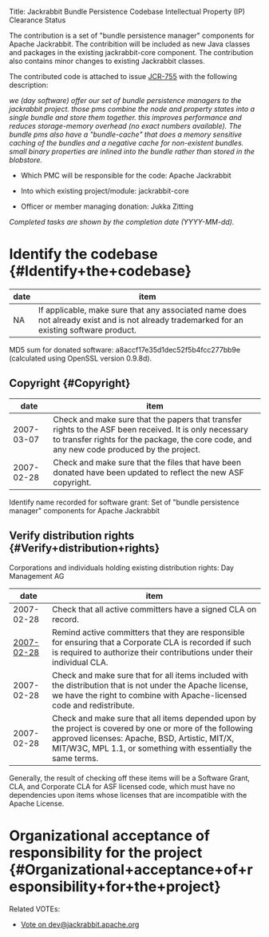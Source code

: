 Title: Jackrabbit Bundle Persistence Codebase Intellectual Property (IP) Clearance Status


The contribution is a set of "bundle persistence manager" components for Apache Jackrabbit. The contribition will be included as new Java classes and packages in the existing jackrabbit-core component. The contribution also contains minor changes to existing Jackrabbit classes.


The contributed code is attached to issue [JCR-755](http://issues.apache.org/jira/browse/JCR-755) with the following description:


 _we (day software) offer our set of bundle persistence managers to the jackrabbit project. those pms combine the node and property states into a single bundle and store them together. this improves performance and reduces storage-memory overhead (no exact numbers available). The bundle pms also have a "bundle-cache" that does a memory sensitive caching of the bundles and a negative cache for non-existent bundles. small binary properties are inlined into the bundle rather than stored in the blobstore._ 



- Which PMC will be responsible for the code: Apache Jackrabbit


- Into which existing project/module: jackrabbit-core


- Officer or member managing donation: Jukka Zitting

 _Completed tasks are shown by the completion date (YYYY-MM-dd)._ 


# Identify the codebase {#Identify+the+codebase}

| date | item |
|------|------|
| NA | If applicable, make sure that any associated name does not already exist and is not already trademarked for an existing software product. |

MD5 sum for donated software: a8accf17e35d1dec52f5b4fcc277bb9e (calculated using OpenSSL version 0.9.8d).


## Copyright {#Copyright}

| date | item |
|------|------|
| 2007-03-07 | Check and make sure that the papers that transfer rights to the ASF been received. It is only necessary to transfer rights for the package, the core code, and any new code produced by the project. |
| 2007-02-28 | Check and make sure that the files that have been donated have been updated to reflect the new ASF copyright. |

Identify name recorded for software grant: Set of "bundle persistence manager" components for Apache Jackrabbit


## Verify distribution rights {#Verify+distribution+rights}

Corporations and individuals holding existing distribution rights: Day Management AG


| date | item |
|------|------|
| 2007-02-28 | Check that all active committers have a signed CLA on record. |
|  [2007-02-28](http://mail-archives.apache.org/mod_mbox/jackrabbit-dev/200702.mbox/%3c510143ac0702280624y5bcd87bn4d109dcb0ead14c7@mail.gmail.com%3e)  | Remind active committers that they are responsible for ensuring that a Corporate CLA is recorded if such is required to authorize their contributions under their individual CLA. |
| 2007-02-28 | Check and make sure that for all items included with the distribution that is not under the Apache license, we have the right to combine with Apache-licensed code and redistribute. |
| 2007-02-28 | Check and make sure that all items depended upon by the project is covered by one or more of the following approved licenses: Apache, BSD, Artistic, MIT/X, MIT/W3C, MPL 1.1, or something with essentially the same terms. |

Generally, the result of checking off these items will be a Software Grant, CLA, and Corporate CLA for ASF licensed code, which must have no dependencies upon items whose licenses that are incompatible with the Apache License.


# Organizational acceptance of responsibility for the project {#Organizational+acceptance+of+responsibility+for+the+project}

Related VOTEs:



-  [Vote on dev@jackrabbit.apache.org](http://mail-archives.apache.org/mod_mbox/jackrabbit-dev/200702.mbox/%3c8be731880702230825v34fc0187sbd950248182a1fb3@mail.gmail.com%3e) 
